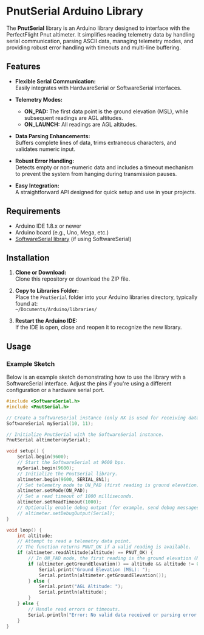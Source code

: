 # PnutSerial Arduino Library

The **PnutSerial** library is an Arduino library designed to interface with the PerfectFlight Pnut altimeter. It simplifies reading telemetry data by handling serial communication, parsing ASCII data, managing telemetry modes, and providing robust error handling with timeouts and multi-line buffering.

## Features

- **Flexible Serial Communication:**  
  Easily integrates with HardwareSerial or SoftwareSerial interfaces.

- **Telemetry Modes:**  
  - **ON_PAD:** The first data point is the ground elevation (MSL), while subsequent readings are AGL altitudes.
  - **ON_LAUNCH:** All readings are AGL altitudes.

- **Data Parsing Enhancements:**  
  Buffers complete lines of data, trims extraneous characters, and validates numeric input.

- **Robust Error Handling:**  
  Detects empty or non-numeric data and includes a timeout mechanism to prevent the system from hanging during transmission pauses.

- **Easy Integration:**  
  A straightforward API designed for quick setup and use in your projects.

## Requirements

- Arduino IDE 1.8.x or newer
- Arduino board (e.g., Uno, Mega, etc.)
- [SoftwareSerial library](https://www.arduino.cc/en/Reference/SoftwareSerial) (if using SoftwareSerial)

## Installation

1. **Clone or Download:**  
   Clone this repository or download the ZIP file.

2. **Copy to Libraries Folder:**  
   Place the `PnutSerial` folder into your Arduino libraries directory, typically found at:  
   `~/Documents/Arduino/libraries/`

3. **Restart the Arduino IDE:**  
   If the IDE is open, close and reopen it to recognize the new library.

## Usage

### Example Sketch

Below is an example sketch demonstrating how to use the library with a SoftwareSerial interface. Adjust the pins if you're using a different configuration or a hardware serial port.

```cpp
#include <SoftwareSerial.h>
#include <PnutSerial.h>

// Create a SoftwareSerial instance (only RX is used for receiving data).
SoftwareSerial mySerial(10, 11);

// Initialize PnutSerial with the SoftwareSerial instance.
PnutSerial altimeter(mySerial);

void setup() {
    Serial.begin(9600);
    // Start the SoftwareSerial at 9600 bps.
    mySerial.begin(9600);
    // Initialize the PnutSerial library.
    altimeter.begin(9600, SERIAL_8N1);
    // Set telemetry mode to ON_PAD (first reading is ground elevation).
    altimeter.setMode(ON_PAD);
    // Set a read timeout of 1000 milliseconds.
    altimeter.setReadTimeout(1000);
    // Optionally enable debug output (for example, send debug messages to Serial).
    // altimeter.setDebugOutput(Serial);
}

void loop() {
    int altitude;
    // Attempt to read a telemetry data point.
    // The function returns PNUT_OK if a valid reading is available.
    if (altimeter.readAltitude(altitude) == PNUT_OK) {
        // In ON_PAD mode, the first reading is the ground elevation (MSL).
        if (altimeter.getGroundElevation() == altitude && altitude != 0) {
            Serial.print("Ground Elevation (MSL): ");
            Serial.println(altimeter.getGroundElevation());
        } else {
            Serial.print("AGL Altitude: ");
            Serial.println(altitude);
        }
    } else {
        // Handle read errors or timeouts.
        Serial.println("Error: No valid data received or parsing error.");
    }
}

